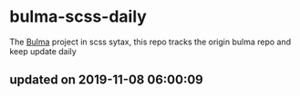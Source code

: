 # bulma-scss-daily

The [Bulma](https://bulma.io/) project in scss sytax, this repo tracks the origin bulma repo and keep update daily

## updated on 2019-11-08 06:00:09
